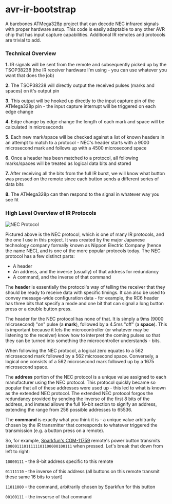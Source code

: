 # avr-ir-bootstrap

A barebones ATMega328p project that can decode NEC infrared signals with proper hardware setup.  This code is easily adaptable to any other AVR chip that has input capture capabilities.  Additional IR remotes and protocols are trivial to add.

### Technical Overview

**1.** IR signals will be sent from the remote and subsequently picked up by the TSOP38238 (the IR receiver hardware I'm using - you can use whatever you want that does the job)

**2.** The TSOP38238 will directly output the received pulses (marks and spaces) on it's output pin

**3.** This output will be hooked up directly to the input capture pin of the ATMega328p pin - the input capture interrupt will be triggered on each edge change

**4.** Edge change by edge change the length of each mark and space will be calculated in microseconds

**5.** Each new mark/space will be checked against a list of known headers in an attempt to match to a protocol - NEC's header starts with a 9000 microsecond mark and follows up with a 4500 microsecond space

**6.** Once a header has been matched to a protocol, all following marks/spaces will be treated as logical data bits and stored

**7.** After receiving all the bits from the full IR burst, we will know what button was pressed on the remote since each button sends a different series of data bits

**8.** The ATMega328p can then respond to the signal in whatever way you see fit

### High Level Overview of IR Protocols

![NEC Protocol](https://github.com/twilco/rc-car/blob/master/img/NEC_IR_Protocol.png)

Pictured above is the NEC protocol, which is one of many IR protocols, and the one I use in this project.  It was created by the major Japanese technology company formally known as Nippon Electric Company (hence the name NEC), and is one of the more popular protocols today.  The NEC protocol has a few distinct parts:

* A header
* An address, and the inverse (usually) of that address for redundancy
* A command, and the inverse of that command

The **header** is essentially the protocol's way of telling the receiver that they should be ready to receive data with specific timings.  It can also be used to convey message-wide configuration data - for example, the RC6 header has three bits that specify a mode and one bit that can signal a long button press or a double button press.

The header for the NEC protocol has none of that.  It is simply a 9ms (9000 microsecond) "on" pulse (a **mark**), followed by a 4.5ms "off" (a **space**).  This is important because it lets the microcontroller (or whatever may be listening to the receiver) know how to interpret the coming pulses so that they can be turned into something the microcontroller understands - bits.

When following the NEC protocol, a logical zero equates to a 562 microsecond mark followed by a 562 microsecond space.  Conversely, a logical one consists of a 562 microsecond mark followed up by a 1675 microsecond space.

The **address** portion of the NEC protocol is a unique value assigned to each manufacturer using the NEC protocol.  This protocol quickly became so popular that all of these addresses were used up - this led to what is known as the extended NEC protocol.  The extended NEC protocol forgos the redundancy provided by sending the inverse of the first 8 bits of the address, and instead allows the full 16-bit section to signify an address, extending the range from 256 possible addresses to 65536.

The **command** is exactly what you think it is - a unique value arbitrarily chosen by the IR transmitter that corresponds to whatever triggered the transmission (e.g. a button press on a remote).

So, for example, [Sparkfun's COM-11759](https://www.sparkfun.com/products/11759) remote's power button transmits `10000111011111101100000100111` when pressed.  Let's break that down from left to right:

`10000111` - the 8-bit address specific to this remote

`01111110` - the inverse of this address (all buttons on this remote transmit these same 16 bits to start)

`11011000` - the command, arbitrarily chosen by Sparkfun for this button

`00100111` - the invserse of that command


